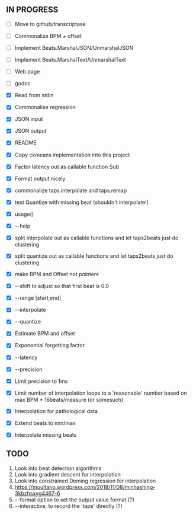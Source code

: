 ## IN PROGRESS

- [ ] Move to github/transcriptase
- [ ] Commonalize BPM + offset
- [ ] Implement Beats.MarshalJSON/UnmarshalJSON
- [ ] Implement Beats.MarshalText/UnmarshalText
- [ ] Web page
- [ ] godoc

- [x] Read from stdin
- [x] Commonalise regression
- [x] JSON input
- [x] JSON output
- [x] README
- [x] Copy ckmeans implementation into this project
- [x] Factor latency out as callable function Sub
- [x] Format output nicely
- [x] commonalize taps.interpolate and taps.remap
- [x] test Quantize with missing beat (shouldn't interpolate!)
- [x] usage()
- [x] --help
- [x] split interpolate out as callable functions and let taps2beats just do clustering
- [x] split quantize out as callable functions and let taps2beats just do clustering
- [x] make BPM and Offset not pointers
- [x] --shift to adjust so that first beat is 0.0
- [x] --range [start,end]
- [x] --interpolate
- [x] --quantize
- [x] Estimate BPM and offset
- [x] Exponential forgetting factor
- [x] --latency
- [x] --precision
- [x] Limit precision to 1ms
- [x] Limit number of interpolation loops to a 'reasonable' number based on max BPM * 16beats/measure (or somesuch)
- [x] Interpolation for pathological data
- [x] Extend beats to min/max
- [x] Interpolate missing beats

## TODO

1. Look into beat detection algorithms
2. Look into gradient descent for interpolation
3. Look into constrained Deming regression for interpolation
3. https://moultano.wordpress.com/2018/11/08/minhashing-3kbzhsxyg4467-6
4. --format option to set the output value format (?)
5. --interactive, to record the 'taps' directly (?)
